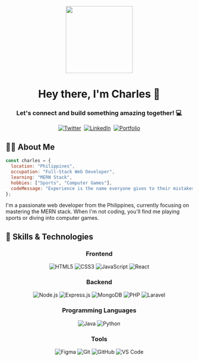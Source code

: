 <div align="center">
  <img height="180" src="https://media.giphy.com/media/M9gbBd9nbDrOTu1Mqx/giphy.gif" />
  
  # Hey there, I'm Charles 👋
  
   
   ### Let's connect and build something amazing together! 💻
  </div>
  
  

  
  <p align="center">
    <a href="https://twitter.com/charlesleooo" target="_blank"><img src="https://img.shields.io/badge/Twitter-1DA1F2?style=for-the-badge&logo=twitter&logoColor=white" alt="Twitter" /></a>&nbsp;
    <a href="https://www.linkedin.com/in/charles-leo-palomares-b0b84a300" target="_blank"><img src="https://img.shields.io/badge/LinkedIn-0077B5?style=for-the-badge&logo=linkedin&logoColor=white" alt="LinkedIn" /></a>&nbsp;
    <a href="https://charlesondev.netlify.app" target="_blank"><img src="https://img.shields.io/badge/Portfolio-FF7139?style=for-the-badge&logo=firefox-browser&logoColor=white"                  alt="Portfolio" />
</a>
  </p>
</div>

## 👨‍💻 About Me

```javascript
const charles = {
  location: "Philippines",
  occupation: "Full-Stack Web Developer",
  learning: "MERN Stack",
  hobbies: ["Sports", "Computer Games"],
  codeMessage: "Experience is the name everyone gives to their mistakes.",
};
```

I'm a passionate web developer from the Philippines, currently focusing on mastering the MERN stack. When I'm not coding, you'll find me playing sports or diving into computer games.

## 🚀 Skills & Technologies

<div align="center">

### Frontend
![HTML5](https://img.shields.io/badge/HTML5-E34F26?style=for-the-badge&logo=html5&logoColor=white)
![CSS3](https://img.shields.io/badge/CSS3-1572B6?style=for-the-badge&logo=css3&logoColor=white)
![JavaScript](https://img.shields.io/badge/JavaScript-F7DF1E?style=for-the-badge&logo=javascript&logoColor=black)
![React](https://img.shields.io/badge/React-20232A?style=for-the-badge&logo=react&logoColor=61DAFB)

### Backend
![Node.js](https://img.shields.io/badge/Node.js-339933?style=for-the-badge&logo=nodedotjs&logoColor=white)
![Express.js](https://img.shields.io/badge/Express.js-000000?style=for-the-badge&logo=express&logoColor=white)
![MongoDB](https://img.shields.io/badge/MongoDB-4EA94B?style=for-the-badge&logo=mongodb&logoColor=white)
![PHP](https://img.shields.io/badge/PHP-777BB4?style=for-the-badge&logo=php&logoColor=white)
![Laravel](https://img.shields.io/badge/Laravel-FF2D20?style=for-the-badge&logo=laravel&logoColor=white)

### Programming Languages
![Java](https://img.shields.io/badge/Java-ED8B00?style=for-the-badge&logo=java&logoColor=white)
![Python](https://img.shields.io/badge/Python-3776AB?style=for-the-badge&logo=python&logoColor=white)

### Tools
![Figma](https://img.shields.io/badge/Figma-F24E1E?style=for-the-badge&logo=figma&logoColor=white)
![Git](https://img.shields.io/badge/Git-F05032?style=for-the-badge&logo=git&logoColor=white)
![GitHub](https://img.shields.io/badge/GitHub-100000?style=for-the-badge&logo=github&logoColor=white)
![VS Code](https://img.shields.io/badge/VS_Code-0078D4?style=for-the-badge&logo=visual%20studio%20code&logoColor=white)

</div>
  
 
